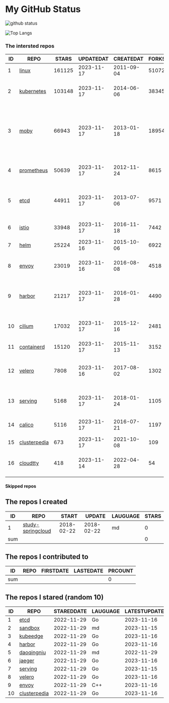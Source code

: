 # My GitHub Status

<img src="https://github-readme-stats-1.yihong0618.vercel.app/api?username=daoqingniu&show_icons=true&&&hide_title=true&count_private=true" alt="github status" />

![Top Langs](https://github-readme-stats-1.yihong0618.vercel.app/api/top-langs/?username=daoqingniu&layout=compact)

<!--START_SECTION:github_repos-->
### The intersted repos
| ID |                              REPO                               | STARS  | UPDATEDAT  | CREATEDAT  | FORKSCOUNT |                                                DESCRIPTIONS                                                |
|----|-----------------------------------------------------------------|--------|------------|------------|------------|------------------------------------------------------------------------------------------------------------|
|  1 | [linux](https://github.com/torvalds/linux)                      | 161125 | 2023-11-17 | 2011-09-04 |      51072 | Linux kernel source tree                                                                                   |
|  2 | [kubernetes](https://github.com/kubernetes/kubernetes)          | 103148 | 2023-11-17 | 2014-06-06 |      38345 | Production-Grade Container Scheduling and Management                                                       |
|  3 | [moby](https://github.com/moby/moby)                            |  66943 | 2023-11-17 | 2013-01-18 |      18954 | The Moby Project - a collaborative project for the container ecosystem to assemble container-based systems |
|  4 | [prometheus](https://github.com/prometheus/prometheus)          |  50639 | 2023-11-17 | 2012-11-24 |       8615 | The Prometheus monitoring system and time series database.                                                 |
|  5 | [etcd](https://github.com/etcd-io/etcd)                         |  44911 | 2023-11-17 | 2013-07-06 |       9571 | Distributed reliable key-value store for the most critical data of a distributed system                    |
|  6 | [istio](https://github.com/istio/istio)                         |  33948 | 2023-11-17 | 2016-11-18 |       7442 | Connect, secure, control, and observe services.                                                            |
|  7 | [helm](https://github.com/helm/helm)                            |  25224 | 2023-11-16 | 2015-10-06 |       6922 | The Kubernetes Package Manager                                                                             |
|  8 | [envoy](https://github.com/envoyproxy/envoy)                    |  23019 | 2023-11-16 | 2016-08-08 |       4518 | Cloud-native high-performance edge/middle/service proxy                                                    |
|  9 | [harbor](https://github.com/goharbor/harbor)                    |  21217 | 2023-11-17 | 2016-01-28 |       4490 | An open source trusted cloud native registry project that stores, signs, and scans content.                |
| 10 | [cilium](https://github.com/cilium/cilium)                      |  17032 | 2023-11-17 | 2015-12-16 |       2481 | eBPF-based Networking, Security, and Observability                                                         |
| 11 | [containerd](https://github.com/containerd/containerd)          |  15120 | 2023-11-17 | 2015-11-13 |       3152 | An open and reliable container runtime                                                                     |
| 12 | [velero](https://github.com/vmware-tanzu/velero)                |   7808 | 2023-11-16 | 2017-08-02 |       1302 | Backup and migrate Kubernetes applications and their persistent volumes                                    |
| 13 | [serving](https://github.com/knative/serving)                   |   5168 | 2023-11-17 | 2018-01-24 |       1105 | Kubernetes-based, scale-to-zero, request-driven compute                                                    |
| 14 | [calico](https://github.com/projectcalico/calico)               |   5116 | 2023-11-17 | 2016-07-21 |       1197 | Cloud native networking and network security                                                               |
| 15 | [clusterpedia](https://github.com/clusterpedia-io/clusterpedia) |    673 | 2023-11-17 | 2021-10-08 |        109 | The Encyclopedia of Kubernetes clusters                                                                    |
| 16 | [cloudtty](https://github.com/cloudtty/cloudtty)                |    418 | 2023-11-14 | 2022-04-28 |         54 | A Friendly Kubernetes CloudShell (Web Terminal) !                                                          |



#### Skipped repos
<!--END_SECTION:github_repos-->

<!--START_SECTION:my_github-->
## The repos I created
| ID  |                                 REPO                                 |   START    |   UPDATE   | LAUGUAGE | STARS |
|-----|----------------------------------------------------------------------|------------|------------|----------|-------|
|   1 | [study-springcloud](https://github.com/daoqingniu/study-springcloud) | 2018-02-22 | 2018-02-22 | md       |     0 |
| sum |                                                                      |            |            |          |     0 |

## The repos I contributed to
| ID  | REPO | FIRSTDATE | LASTEDATE | PRCOUNT |
|-----|------|-----------|-----------|---------|
| sum |      |           |           |       0 |

## The repos I stared (random 10)
| ID |                              REPO                               | STAREDDATE | LAUGUAGE | LATESTUPDATE |
|----|-----------------------------------------------------------------|------------|----------|--------------|
|  1 | [etcd](https://github.com/etcd-io/etcd)                         | 2022-11-29 | Go       | 2023-11-16   |
|  2 | [sandbox](https://github.com/cncf/sandbox)                      | 2022-11-29 | md       | 2023-11-15   |
|  3 | [kubeedge](https://github.com/kubeedge/kubeedge)                | 2022-11-29 | Go       | 2023-11-16   |
|  4 | [harbor](https://github.com/goharbor/harbor)                    | 2022-11-29 | Go       | 2023-11-16   |
|  5 | [daoqingniu](https://github.com/daoqingniu/daoqingniu)          | 2022-11-29 | md       | 2022-11-29   |
|  6 | [jaeger](https://github.com/jaegertracing/jaeger)               | 2022-11-29 | Go       | 2023-11-16   |
|  7 | [serving](https://github.com/knative/serving)                   | 2022-11-29 | Go       | 2023-11-15   |
|  8 | [velero](https://github.com/vmware-tanzu/velero)                | 2022-11-29 | Go       | 2023-11-16   |
|  9 | [envoy](https://github.com/envoyproxy/envoy)                    | 2022-11-29 | C++      | 2023-11-16   |
| 10 | [clusterpedia](https://github.com/clusterpedia-io/clusterpedia) | 2022-11-29 | Go       | 2023-11-16   |

<!--END_SECTION:my_github-->
